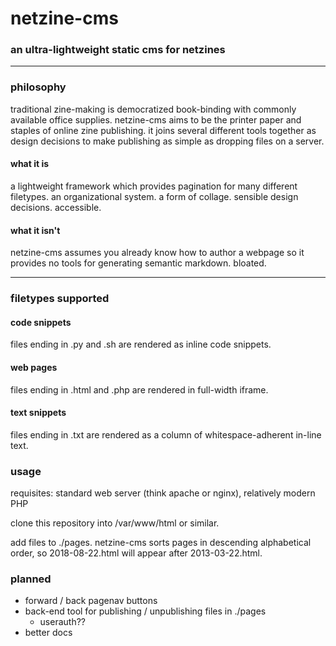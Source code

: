# netzine-cms 
### an ultra-lightweight static cms for netzines
---

### philosophy
traditional zine-making is democratized book-binding with 
commonly available office supplies. netzine-cms aims to be the printer paper 
and staples of online zine publishing. it joins several different tools 
together as design decisions to make publishing as simple as dropping 
files on a server.

#### what it is
a lightweight framework which provides pagination for many different 
filetypes. an organizational system. a form of collage. sensible design 
decisions. accessible. 

#### what it isn't 
netzine-cms assumes you already know how to author a webpage so it 
provides no tools for generating semantic markdown. bloated. 

---

### filetypes supported

#### code snippets
files ending in .py and .sh are rendered as inline code snippets.

#### web pages
files ending in .html and .php are rendered in full-width iframe.

#### text snippets
files ending in .txt are rendered as a column of 
whitespace-adherent in-line text.

### usage

requisites: standard web server (think apache or nginx), relatively 
modern PHP

clone this repository into /var/www/html or similar.

add files to ./pages. netzine-cms sorts pages in descending 
alphabetical order, so 2018-08-22.html will appear after 
2013-03-22.html.

### planned

- forward / back pagenav buttons
- back-end tool for publishing / unpublishing files in ./pages
	- userauth??
- better docs
